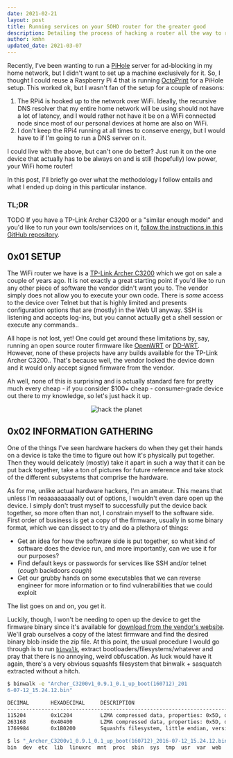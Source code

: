 ```yaml
---
date: 2021-02-21
layout: post
title: Running services on your SOHO router for the greater good
description: Detailing the process of hacking a router all the way to running your own blocking DNS server on it in a maintainable way.
author: kmhn
updated_date: 2021-03-07
---
```

Recently, I've been wanting to run a [PiHole](https://pi-hole.net) server for ad-blocking in my home network, but I didn't want to set up a machine exclusively for it.
So, I thought I could reuse a Raspberry Pi 4 that is running [OctoPrint](https://octoprint.org) for a PiHole setup. This worked ok, but I wasn't fan of the setup for a couple of reasons:
1. The RPi4 is hooked up to the network over WiFi. Ideally, the recursive DNS resolver that my entire home network will be using should not have a lot of latency, and I would rather not have it be on a WiFi connected node since most of our personal devices at home are also on WiFi.
2. I don't keep the RPi4 running at all times to conserve energy, but I would have to if I'm going to run a DNS server on it.

I could live with the above, but can't one do better? Just run it on the one device that actually has to be always on and is still (hopefully) low power, your WiFi home router!

In this post, I'll briefly go over what the methodology I follow entails and what I ended up doing in this particular instance.

### TL;DR
TODO
If you have a TP-Link Archer C3200 or a "similar enough model" and you'd like to run your own tools/services on it, [follow the instructions in this GitHub repository]().

## 0x01 SETUP
The WiFi router we have is a [TP-Link Archer C3200](https://www.tp-link.com/us/home-networking/wifi-router/archer-c3200/) which we got on sale a couple of years ago. It is not exactly a great starting point if you'd like to run any other piece of software the vendor didn't want you to. The vendor simply does not allow you to execute your own code. There is _some_ access to the device over Telnet but that is highly limited and presents configuration options that are (mostly) in the Web UI anyway. SSH is listening and accepts log-ins, but you cannot actually get a shell session or execute any commands..

All hope is not lost, yet! One could get around these limitations by, say, running an open source router firmware like [OpenWRT](https://openwrt.org/) or [DD-WRT](https://dd-wrt.com/). However, none of these projects have any builds available for the TP-Link Archer C3200.. That's because well, the vendor locked the device down and it would only accept signed firmware from the vendor.

Ah well, none of this is surprising and is actually standard fare for pretty much every cheap - if you consider $100+ cheap - consumer-grade device out there to my knowledge, so let's just hack it up.

<p align="center">
  <img src="https://media.tenor.com/images/82aad35c011c912856810c247183ec0c/tenor.gif" alt="hack the planet" />
</p>

## 0x02 INFORMATION GATHERING
One of the things I've seen hardware hackers do when they get their hands on a device is take the time to figure out how it's physically put together. Then they would delicately (mostly) take it apart in such a way that it can be put back together, take a ton of pictures for future reference and take stock of the different subsystems that comprise the hardware.

As for me, unlike actual hardware hackers, I'm an amateur. This means that unless I'm reaaaaaaaaaally out of options, I wouldn't even dare open up the device. I simply don't trust myself to successfully put the device back together, so more often than not, I constrain myself to the software side. First order of business is get a copy of the firmware, usually in some binary format, which we can dissect to try and do a plethora of things:
- Get an idea for how the software side is put together, so what kind of software does the device run, and more importantly, can we use it for our purposes?
- Find default keys or passwords for services like SSH and/or telnet (*cough* backdoors *cough*)
- Get our grubby hands on some executables that we can reverse engineer for more information or to find vulnerabilities that we could exploit

The list goes on and on, you get it.

Luckily, though, I won't be needing to open up the device to get the firmware binary since it's available for [download from the vendor's website](https://www.tp-link.com/en/support/download/archer-c3200/#Firmware). We'll grab ourselves a copy of the latest firmware and find the desired binary blob inside the zip file. At this point, the usual procedure I would go through is to run [`binwalk`](https://github.com/ReFirmLabs/binwalk), extract bootloaders/filesystems/whatever and pray that there is no annoying, weird obfuscation. As luck would have it again, there's a very obvious squashfs filesystem that binwalk + sasquatch extracted without a hitch.

```sh
$ binwalk -e "Archer_C3200v1_0.9.1_0.1_up_boot(160712)_201
6-07-12_15.24.12.bin"

DECIMAL       HEXADECIMAL     DESCRIPTION
--------------------------------------------------------------------------------
115204        0x1C204         LZMA compressed data, properties: 0x5D, dictionary size: 65536 bytes, uncompressed size: 268788 bytes
263168        0x40400         LZMA compressed data, properties: 0x5D, dictionary size: 65536 bytes, uncompressed size: 3658912 bytes
1769984       0x1B0200        Squashfs filesystem, little endian, version 4.0, compression:xz, size: 11220560 bytes, 696 inodes, blocksize: 131072 bytes, created: 2016-07-12 07:22:00

$ ls "_Archer_C3200v1_0.9.1_0.1_up_boot(160712)_2016-07-12_15.24.12.bin.extracted/squashfs-root"
bin  dev  etc  lib  linuxrc  mnt  proc  sbin  sys  tmp  usr  var  web
```

